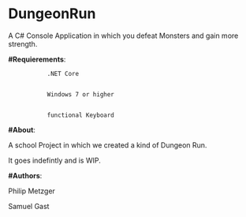 # DungeonRun
A C# Console Application in which you defeat Monsters and gain more strength. 


**#Requierements**: 

               .NET Core
               
               
               Windows 7 or higher
               
               
               functional Keyboard 
              
             
             
**#About**:

A school Project in which we created a kind of Dungeon Run.


It goes indefintly and is WIP.

**#Authors**:

Philip Metzger


Samuel Gast
